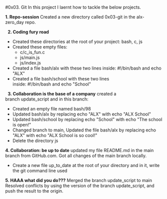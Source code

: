 #0x03. Git
In this project I laernt how to tackle the below projects.



**1. Repo-session**
Created a new directory called 0x03-git in the alx-zero_day repo.

 
**2. Coding fury road**
* Created these directories at the root of your project: bash, c, js
* Created these empty files:
    * c/c_is_fun.c
    * js/main.js
    * js/index.js
* Created a file bash/alx with these two lines inside: #!/bin/bash and echo "ALX"
* Created a file bash/school with these two lines inside: #!/bin/bash and echo "School"

 
**3. Collaboration is the base of a company**
created a branch update_script and in this branch:
* Created an empty file named bash/98
* Updated bash/alx by replacing echo "ALX" with echo "ALX School"
* Updated bash/school by replacing echo "School" with echo "The school is open!"
* Changed branch to main, Updated the file bash/alx by replacing echo "ALX" with echo "ALX School is so cool!"
* Delete the directory js


**4. Collaboration: be up to date**
updated my file README.md in the main branch from GitHub.com. 
Got all changes of the main branch locally.
* Create a new file up_to_date at the root of your directory and in it, write the git command line used


**5. HAAA what did you do???**
Merged the branch update_script to main
Resolved conflicts by using the version of the branch update_script, and push the result to the origin.

